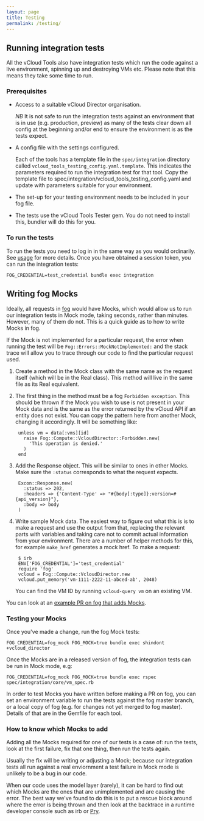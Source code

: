 ```yaml
---
layout: page
title: Testing
permalink: /testing/
---
```


## Running integration tests

All the vCloud Tools also have integration tests which run the code against a live environment, spinning up and destroying VMs etc. Please note that this means they take some time to run.

### Prerequisites

- Access to a suitable vCloud Director organisation.

    *NB* It is not safe to run the integration tests against an environment that
    is in use (e.g. production, preview) as many of the tests clear down all
    config at the beginning and/or end to ensure the environment is as the tests
    expect.

- A config file with the settings configured.

    Each of the tools has a template file in the `spec/integration` directory
    called `vcloud_tools_testing_config.yaml.template`. This indicates the
    parameters required to run the integration test for that tool. Copy the
    template file to spec/integration/vcloud_tools_testing_config.yaml and
    update with parameters suitable for your environment.

- The set-up for your testing environment needs to be included in your fog file.

- The tests use the vCloud Tools Tester gem. You do not need to install this, bundler will do this for you.

### To run the tests

To run the tests you need to log in in the same way as you would ordinarily. See [usage](/vcloud-tools/usage/) for more details. Once you have obtained a session token, you can run the integration tests:

````
FOG_CREDENTIAL=test_credential bundle exec integration
````

## Writing fog Mocks

Ideally, all requests in [fog](https://github.com/fog/fog) would have Mocks, which would allow us to run our integration tests in Mock mode, taking seconds, rather than minutes. However, many of them do not. This is a quick guide as to how to write Mocks in fog.

If the Mock is not implemented for a particular request, the error when running the test will be `Fog::Errors::MockNotImplemented:` and the stack trace will allow you to trace through our code to find the particular request used.

1. Create a method in the Mock class with the same name as the request itself (which will be in the Real class). This method will live in the same file as its Real equivalent.

2. The first thing in the method must be a fog `Forbidden exception`. This should be thrown if the Mock you wish to use is not present in your Mock data and is the same as the error returned by the vCloud API if an entity does not exist. You can copy the pattern here from another Mock, changing it accordingly. It will be something like:

        unless vm = data[:vms][id]
          raise Fog::Compute::VcloudDirector::Forbidden.new(
            'This operation is denied.'
          )
        end

3. Add the Response object. This will be similar to ones in other Mocks. Make sure the `:status` corresponds to what the request expects.

        Excon::Response.new(
          :status => 202,
          :headers => {'Content-Type' => "#{body[:type]};version=#{api_version}"},
          :body => body
        )

4. Write sample Mock data. The easiest way to figure out what this is is to make a request and use the output from that, replacing the relevant parts with variables and taking care not to commit actual information from your environment. There are a number of helper methods for this, for example `make_href` generates a mock href.
To make a request:

        $ irb
        ENV['FOG_CREDENTIAL']='test_credential'
        require 'fog'
        vcloud = Fog::Compute::VcloudDirector.new
        vcloud.put_memory('vm-1111-2222-11-abced-ab', 2048)


    You can find the VM ID by running `vcloud-query vm` on an existing VM.

You can look at an [example PR on fog that adds Mocks](https://github.com/fog/fog/pull/3044).

### Testing your Mocks

Once you've made a change, run the fog Mock tests:

`FOG_CREDENTIAL=fog_mock FOG_MOCK=true bundle exec shindont +vcloud_director`

Once the Mocks are in a released version of fog, the integration tests can be run in Mock mode, e.g:

`FOG_CREDENTIAL=fog_mock FOG_MOCK=true bundle exec rspec spec/integration/core/vm_spec.rb`

In order to test Mocks you have written before making a PR on fog, you can set an environment variable to run the tests against the fog master branch, or a local copy of fog (e.g. for changes not yet merged to fog master). Details of that are in the Gemfile for each tool.

### How to know which Mocks to add

Adding all the Mocks required for one of our tests is a case of: run the tests, look at the first failure, fix that one thing, then run the tests again. 

Usually the fix will be writing or adjusting a Mock; because our integration tests all run against a real enviornment a test failure in Mock mode is unlikely to be a bug in our code.

When our code uses the model layer (rarely), it can be hard to find out which Mocks are the ones that are unimplemented and are causing the error. The best way we've found to do this is to put a rescue block around where the error is being thrown and then look at the backtrace in a runtime developer console such as irb or [Pry](https://github.com/pry/pry).

